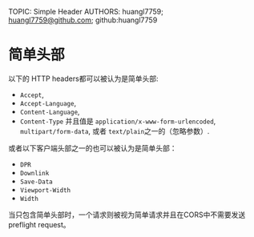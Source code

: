 TOPIC: Simple Header
AUTHORS: huangl7759; huangl7759@github.com; github:huangl7759

# 简单头部

以下的 HTTP headers都可以被认为是简单头部:

- `Accept`,
- `Accept-Language`,
- `Content-Language`,
- `Content-Type` 并且值是 `application/x-www-form-urlencoded`, `multipart/form-data`, 或者 `text/plain`之一的（忽略参数）.

或者以下客户端头部之一的也可以被认为是简单头部：

- `DPR`
- `Downlink`
- `Save-Data`
- `Viewport-Width`
- `Width`

当只包含简单头部时，一个请求则被视为简单请求并且在CORS中不需要发送preflight request。
